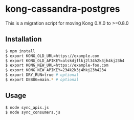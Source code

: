 # kong-cassandra-postgres
This is a migration script for moving Kong 0.X.0 to >=0.8.0

## Installation

~~~sh
$ npm install
$ export KONG_OLD_URL=https://example.com
$ export KONG_OLD_APIKEY=alskdjflkj2l34h2k3jh4kj23h4
$ export KONG_NEW_URL=https://example-foo.com
$ export KONG_NEW_APIKEY=234k2k3j4hkj23h4234
$ export DRY_RUN=true # optional
$ export DEBUG=main.* # optional
~~~

## Usage

~~~sh
$ node sync_apis.js
$ node sync_consumers.js
~~~
